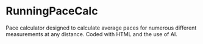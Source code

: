# RunningPaceCalc
Pace calculator designed to calculate average paces for numerous different measurements at any distance. Coded with HTML and the use of AI. 
